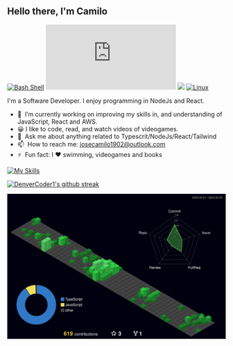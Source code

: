 ## Hello there, I'm Camilo

[![Bash Shell](https://badges.frapsoft.com/bash/v1/bash.png?v=103)](https://github.com/ellerbrock/open-source-badges/)
[![GitHub commits](https://badgen.net/github/commits/Naereen/Strapdown.js)](https://GitHub.com/Naereen/StrapDown.js/commit/)
![](https://komarev.com/ghpvc/?username=Camilo-J)
[![Linux](https://svgshare.com/i/Zhy.svg)](https://svgshare.com/i/Zhy.svg)

I'm a Software Developer. I enjoy programming in NodeJs and React.

- 🌱 &nbsp;I’m currently working on improving my skills in, and understanding of JavaScript, React and AWS.
- 😀 I like to  code, read, and watch videos of videogames.
- 💬 &nbsp;Ask me about anything related to Typescrit/NodeJs/React/Tailwind
- 📫 &nbsp;How to reach me: [josecamilo1902@outlook.com](https://github.com/Camilo-J) 
- ⚡ &nbsp;Fun fact: I :heart: swimming, videogames and books

[![My Skills](https://skillicons.dev/icons?i=postgresql,tailwind,js,ts,nodejs,react,jest,vitest,cypress,git,github,gitlab,linux,docker,aws)](https://skillicons.dev)


[![DenverCoder1's github streak](https://github-readme-streak-stats.herokuapp.com/?user=Camilo-J&theme=blue-green)](https://github.com/DenverCoder1/github-readme-streak-stats)


![](./profile-3d-contrib/profile-night-green.svg)
